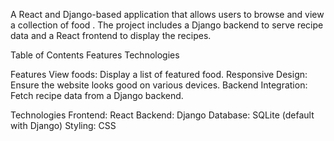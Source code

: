 A React and Django-based application that allows users to browse and view a collection of food . The project includes a Django backend to serve recipe data and a React frontend to display the recipes.

Table of Contents
Features
Technologies

Features
View foods: Display a list of featured food.
Responsive Design: Ensure the website looks good on various devices.
Backend Integration: Fetch recipe data from a Django backend.

Technologies
Frontend: React
Backend: Django
Database: SQLite (default with Django)
Styling: CSS
